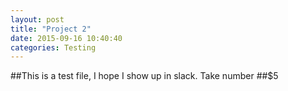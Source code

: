 ```yaml
---
layout: post
title: "Project 2"
date: 2015-09-16 10:40:40
categories: Testing
---
```


##This is a test file, I hope I show up in slack. Take number $%$##$5
